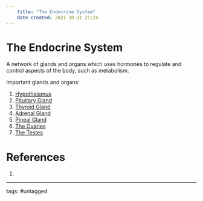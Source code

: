 ```yaml
---
	title: "The Endocrine System"
	date created: 2021-10-31 21:25
---
```

# The Endocrine System

A network of glands and organs which uses hormones to regulate and control aspects of the body, such as metabolism.

Important glands and organs:
1. [Hypothalamus](Hypothalamus.md)
2. [Pituitary Gland](Pituitary%20Gland.md)
3. [Thyroid Gland](Thyroid%20Gland.md)
4. [Adrenal Gland](Adrenal%20Gland.md)
5. [Pineal Gland](Pineal%20Gland.md)
6. [The Ovaries](The%20Ovaries.md)
7. [The Testes](The%20Testes.md)

# References
1. 

---
tags: #untagged
